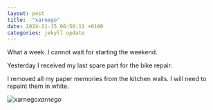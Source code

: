 ```yaml
---
layout: post
title:  "xarnego"
date: 2024-11-15 06:50:11 +0100
categories: jekyll update
---
```


What a week. I cannot wait for starting the weekend.   

Yesterday I received my last spare part for the bike repair.  

I removed all my paper memories from the kitchen walls. I will need to repaint them in white.   




![xarnego](https://lh3.googleusercontent.com/pw/AP1GczOREjx8Mu1Xis69rBCPTz0i1YA1XZcHrBkcpdAl9NsL_GfyVNgnHfIUIVt6cApvPDx82iC27XHrpII6D0vFs7yQYGluHP-pMeSqt9Of-2tGBsuqY1A=w0)*xarnego*&nbsp;



[jekyll-docs]: https://jekyllrb.com/docs/home
[jekyll-gh]:   https://github.com/jekyll/jekyll
[jekyll-talk]: https://talk.jekyllrb.com/
